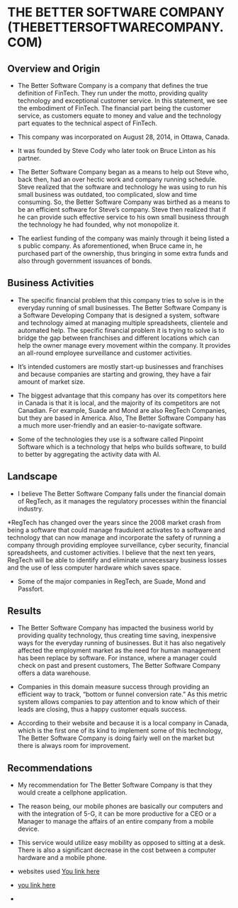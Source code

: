 # THE BETTER SOFTWARE COMPANY (THEBETTERSOFTWARECOMPANY.COM)

## Overview and Origin

* The Better Software Company is a company that defines the true definition of FinTech. They run under the motto, providing quality technology and exceptional customer service. In this statement, we see the embodiment of FinTech. The financial part being the customer service, as customers equate to money and value and the technology part equates to the technical aspect of FinTech.

* This company was incorporated on August 28, 2014, in Ottawa, Canada. 

* It was founded by Steve Cody who later took on Bruce Linton as his partner. 

* The Better Software Company began as a means to help out Steve who, back then, had an over hectic work and company running schedule. Steve realized that the software and technology he was using to run his small business was outdated, too complicated, slow and time consuming. So, the Better Software Company was birthed as a means to be an efficient software for Steve’s company. Steve then realized that if he can provide such effective service to his own small business through the technology he had founded, why not monopolize it.

* The earliest funding of the company was mainly through it being listed a s public company. As aforementioned, when Bruce came in, he purchased part of the ownership, thus bringing in some extra funds and also through government issuances of bonds.

## Business Activities

* The specific financial problem that this company tries to solve is in the everyday running of small businesses. The Better Software Company is a Software Developing Company that is designed a system, software and technology aimed at managing multiple spreadsheets, clientele and automated help. The specific financial problem it is trying to solve is to bridge the gap between franchises and different locations which can help the owner manage every movement within the company. It provides an all-round employee surveillance and customer activities.

* It’s intended customers are mostly start-up businesses and franchises and because companies are starting and growing, they have a fair amount of market size. 

* The biggest advantage that this company has over its competitors here in Canada is that it is local, and the majority of its competitors are not Canadian. For example, Suade and Mond are also RegTech Companies, but they are based in America. Also, The Better Software Company has a much more user-friendly and an easier-to-navigate software.

* Some of the technologies they use is a software called Pinpoint Software which is a technology that helps who builds software, to build to better by aggregating the activity data with AI.

## Landscape

* I believe The Better Software Company falls under the financial domain of RegTech, as it manages the regulatory processes within the financial industry.

*RegTech has changed over the years since the 2008 market crash from being a software that could manage fraudulent activates to a software and technology that can now manage and incorporate the safety of running a company through providing employee surveillance, cyber security, financial spreadsheets, and customer activities. I believe that the next ten years, RegTech will be able to identify and eliminate unnecessary business losses and the use of less computer hardware which saves space.

* Some of the major companies in RegTech, are Suade, Mond and Passfort.

## Results

* The Better Software Company has impacted the business world by providing quality technology, thus creating time saving, inexpensive ways for the everyday running of businesses. But it has also negatively affected the employment market as the need for human management has been replace by software. For instance, where a manager could check on past and present customers, The Better Software Company offers a data warehouse. 

* Companies in this domain measure success through providing an efficient way to track, “bottom or funnel conversion rate.” As this metric system allows companies to pay attention and to know which of their leads are closing, thus a happy customer equals success.

* According to their website and because it is a local company in Canada, which is the first one of its kind to implement some of this technology, The Better Software Company is doing fairly well on the market but there is always room for improvement.

## Recommendations

* My recommendation for The Better Software Company is that they would create a cellphone application.

* The reason being, our mobile phones are basically our computers and with the integration of 5-G, it can be more productive for a CEO or a Manager to manage the affairs of an entire company from a mobile device.  

* This service would utilize easy mobility as opposed to sitting at a desk. There is also a significant decrease in the cost between a computer hardware and a mobile phone.
* websites used [You link here](https://www.investopedia.com/)
* [you link here](www.thebettersoftwarecompany.com)
*
